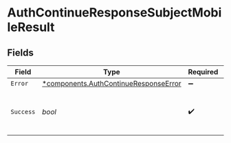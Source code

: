 # AuthContinueResponseSubjectMobileResult


## Fields

| Field                                                                                         | Type                                                                                          | Required                                                                                      | Description                                                                                   | Example                                                                                       |
| --------------------------------------------------------------------------------------------- | --------------------------------------------------------------------------------------------- | --------------------------------------------------------------------------------------------- | --------------------------------------------------------------------------------------------- | --------------------------------------------------------------------------------------------- |
| `Error`                                                                                       | [*components.AuthContinueResponseError](../../models/components/authcontinueresponseerror.md) | :heavy_minus_sign:                                                                            | N/A                                                                                           |                                                                                               |
| `Success`                                                                                     | *bool*                                                                                        | :heavy_check_mark:                                                                            | Success will be true if the bind was successful.                                              | true                                                                                          |